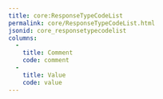 ```yaml
---
title: core:ResponseTypeCodeList
permalink: core/ResponseTypeCodeList.html
jsonid: core_responsetypecodelist
columns:
  - 
    title: Comment
    code: comment
  - 
    title: Value
    code: value
---
```

